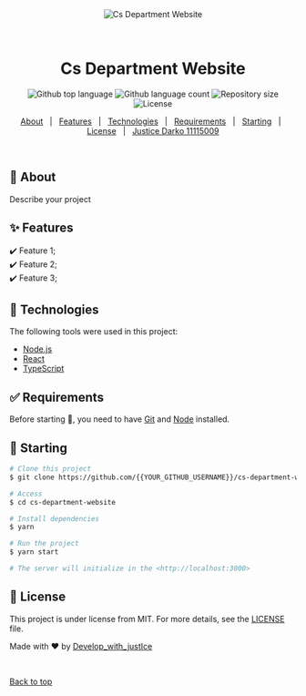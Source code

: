 <div align="center" id="top"> 
  <img src="./.github/app.gif" alt="Cs Department Website" />

&#xa0;

  <!-- <a href="https://csdepartmentwebsite.netlify.app">Demo</a> -->
</div>

<h1 align="center">Cs Department Website</h1>

<p align="center">
  <img alt="Github top language" src="https://img.shields.io/github/languages/top/justicedarko/cs-department-website?color=56BEB8">

  <img alt="Github language count" src="https://img.shields.io/github/languages/count/justicedarko/cs-department-website?color=56BEB8">

  <img alt="Repository size" src="https://img.shields.io/github/repo-size/justicedarko/cs-department-website?color=56BEB8">

  <img alt="License" src="https://img.shields.io/github/license/justicedarko/cs-department-website?color=56BEB8">

</p>

<!-- Status -->

<!-- <h4 align="center">
	🚧  Cs Department Website 🚀 Under construction...  🚧
</h4>

<hr> -->

<p align="center">
  <a href="#dart-about">About</a> &#xa0; | &#xa0; 
  <a href="#sparkles-features">Features</a> &#xa0; | &#xa0;
  <a href="#rocket-technologies">Technologies</a> &#xa0; | &#xa0;
  <a href="#white_check_mark-requirements">Requirements</a> &#xa0; | &#xa0;
  <a href="#checkered_flag-starting">Starting</a> &#xa0; | &#xa0;
  <a href="#memo-license">License</a> &#xa0; | &#xa0;
  <a href="https://github.com/{{YOUR_GITHUB_USERNAME}}" target="_blank">Justice Darko  11115009</a>
</p>

<br>

## :dart: About

Describe your project

## :sparkles: Features

:heavy_check_mark: Feature 1;\
:heavy_check_mark: Feature 2;\
:heavy_check_mark: Feature 3;

## :rocket: Technologies

The following tools were used in this project:

- [Node.js](https://nodejs.org/en/)
- [React](https://pt-br.reactjs.org/)
- [TypeScript](https://www.typescriptlang.org/)

## :white_check_mark: Requirements

Before starting :checkered_flag:, you need to have [Git](https://git-scm.com) and [Node](https://nodejs.org/en/) installed.

## :checkered_flag: Starting

```bash
# Clone this project
$ git clone https://github.com/{{YOUR_GITHUB_USERNAME}}/cs-department-website

# Access
$ cd cs-department-website

# Install dependencies
$ yarn

# Run the project
$ yarn start

# The server will initialize in the <http://localhost:3000>
```

## :memo: License

This project is under license from MIT. For more details, see the [LICENSE](LICENSE.md) file.

Made with :heart: by <a href="https://github.com/{{YOUR_GITHUB_USERNAME}}" target="_blank">Develop_with_justIce</a>

&#xa0;

<a href="#top">Back to top</a>
